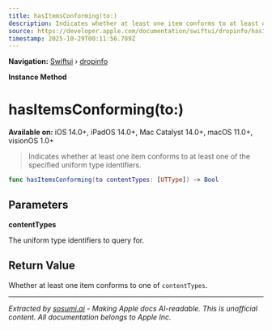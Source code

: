 ```yaml
---
title: hasItemsConforming(to:)
description: Indicates whether at least one item conforms to at least one of the specified uniform type identifiers.
source: https://developer.apple.com/documentation/swiftui/dropinfo/hasitemsconforming(to:)
timestamp: 2025-10-29T00:11:56.789Z
---
```


**Navigation:** [Swiftui](/documentation/swiftui) › [dropinfo](/documentation/swiftui/dropinfo)

**Instance Method**

# hasItemsConforming(to:)

**Available on:** iOS 14.0+, iPadOS 14.0+, Mac Catalyst 14.0+, macOS 11.0+, visionOS 1.0+

> Indicates whether at least one item conforms to at least one of the specified uniform type identifiers.

```swift
func hasItemsConforming(to contentTypes: [UTType]) -> Bool
```

## Parameters

**contentTypes**

The uniform type identifiers to query for.



## Return Value

Whether at least one item conforms to one of `contentTypes`.

---

*Extracted by [sosumi.ai](https://sosumi.ai) - Making Apple docs AI-readable.*
*This is unofficial content. All documentation belongs to Apple Inc.*
